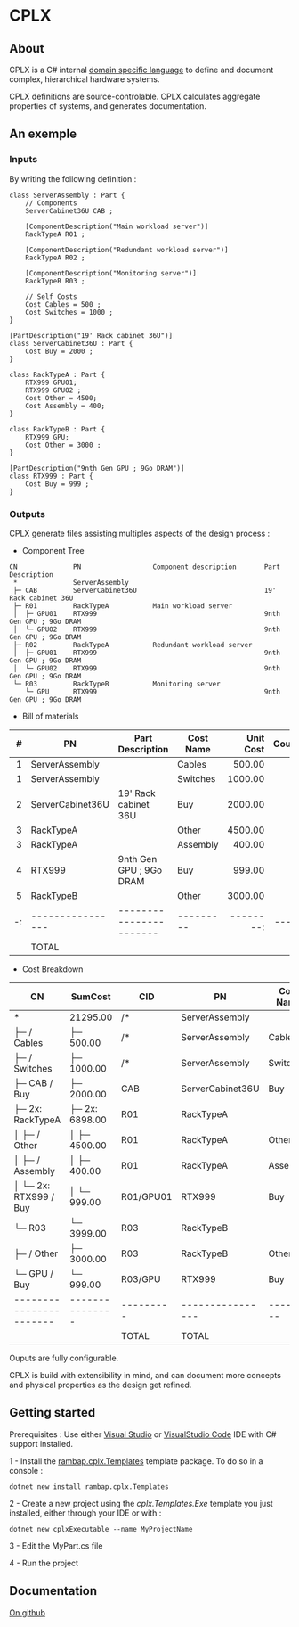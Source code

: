 # CPLX
## About
CPLX is a C# internal [domain specific language](https://en.wikipedia.org/wiki/Domain-specific_language) to define and document complex, hierarchical hardware systems.

CPLX definitions are source-controlable. CPLX calculates aggregate properties of systems, and generates documentation.

## An exemple
### Inputs
By writing the following definition :
``` Csharp
class ServerAssembly : Part {
    // Components
    ServerCabinet36U CAB ;

    [ComponentDescription("Main workload server")]
    RackTypeA R01 ;

    [ComponentDescription("Redundant workload server")]
    RackTypeA R02 ;

    [ComponentDescription("Monitoring server")]
    RackTypeB R03 ;

    // Self Costs
    Cost Cables = 500 ;
    Cost Switches = 1000 ;
}

[PartDescription("19' Rack cabinet 36U")]
class ServerCabinet36U : Part {
    Cost Buy = 2000 ;
}

class RackTypeA : Part {
    RTX999 GPU01;
    RTX999 GPU02 ;
    Cost Other = 4500;
    Cost Assembly = 400;
}

class RackTypeB : Part {
    RTX999 GPU;
    Cost Other = 3000 ;
}

[PartDescription("9nth Gen GPU ; 9Go DRAM")]
class RTX999 : Part {
    Cost Buy = 999 ;
}
```


### Outputs
CPLX generate files assisting multiples aspects of the design process :

- Component Tree

```
CN          	PN              	Component description    	Part Description       
 *          	ServerAssembly  	                         	                       
 ├─ CAB     	ServerCabinet36U	                         	19' Rack cabinet 36U   
 ├─ R01     	RackTypeA       	Main workload server     	                       
 │  ├─ GPU01	RTX999          	                         	9nth Gen GPU ; 9Go DRAM
 │  └─ GPU02	RTX999          	                         	9nth Gen GPU ; 9Go DRAM
 ├─ R02     	RackTypeA       	Redundant workload server	                       
 │  ├─ GPU01	RTX999          	                         	9nth Gen GPU ; 9Go DRAM
 │  └─ GPU02	RTX999          	                         	9nth Gen GPU ; 9Go DRAM
 └─ R03     	RackTypeB       	Monitoring server        	                       
    └─ GPU  	RTX999          	                         	9nth Gen GPU ; 9Go DRAM
```

- Bill of materials

| #|PN              |Part Description       |Cost Name|Unit Cost|Count|Total Cost|
|-:|----------------|-----------------------|---------|--------:|----:|---------:|
| 1|ServerAssembly  |                       |Cables   |   500.00|    1|    500.00|
| 1|ServerAssembly  |                       |Switches |  1000.00|    1|   1000.00|
| 2|ServerCabinet36U|19' Rack cabinet 36U   |Buy      |  2000.00|    1|   2000.00|
| 3|RackTypeA       |                       |Other    |  4500.00|    2|   9000.00|
| 3|RackTypeA       |                       |Assembly |   400.00|    2|    800.00|
| 4|RTX999          |9nth Gen GPU ; 9Go DRAM|Buy      |   999.00|    5|   4995.00|
| 5|RackTypeB       |                       |Other    |  3000.00|    1|   3000.00|
|-:|----------------|-----------------------|---------|--------:|----:|---------:|
|  |TOTAL           |                       |         |         |     |  21295.00|

- Cost Breakdown

|CN                     |SumCost        |CID      |PN              |Cost Name|Unit Cost|Count|Total Cost|
|-----------------------|---------------|---------|----------------|---------|--------:|----:|---------:|
| *                     | 21295.00      |/*       |ServerAssembly  |         |         |     |          |
| ├─ / Cables           | ├─ 500.00     |/*       |ServerAssembly  |Cables   |   500.00|    1|    500.00|
| ├─ / Switches         | ├─ 1000.00    |/*       |ServerAssembly  |Switches |  1000.00|    1|   1000.00|
| ├─ CAB / Buy          | ├─ 2000.00    |CAB      |ServerCabinet36U|Buy      |  2000.00|    1|   2000.00|
| ├─ 2x: RackTypeA      | ├─ 2x: 6898.00|R01      |RackTypeA       |         |         |     |          |
| │  ├─ / Other         | │  ├─ 4500.00 |R01      |RackTypeA       |Other    |  4500.00|    2|   9000.00|
| │  ├─ / Assembly      | │  ├─ 400.00  |R01      |RackTypeA       |Assembly |   400.00|    2|    800.00|
| │  └─ 2x: RTX999 / Buy| │  └─ 999.00  |R01/GPU01|RTX999          |Buy      |   999.00|    4|   3996.00|
| └─ R03                | └─ 3999.00    |R03      |RackTypeB       |         |         |     |          |
|    ├─ / Other         |    ├─ 3000.00 |R03      |RackTypeB       |Other    |  3000.00|    1|   3000.00|
|    └─ GPU / Buy       |    └─ 999.00  |R03/GPU  |RTX999          |Buy      |   999.00|    1|    999.00|
|-----------------------|---------------|---------|----------------|---------|--------:|----:|---------:|
|                       |               |TOTAL    |TOTAL           |         |         |     |  21295.00|

Ouputs are fully configurable. 

CPLX is build with extensibility in mind, and can document more concepts and physical properties as the design get refined.

## Getting started
Prerequisites : Use either [Visual Studio](https://visualstudio.microsoft.com/) or [VisualStudio Code](https://code.visualstudio.com/) IDE with C# support installed. 

1 - Install the [rambap.cplx.Templates](https://www.nuget.org/packages/rambap.cplx.Templates/) template package. To do so in a console :
```
dotnet new install rambap.cplx.Templates
```
2 - Create a new project using the <i>cplx.Templates.Exe</i> template you just installed, either through your IDE or with :
```
dotnet new cplxExecutable --name MyProjectName
```
3 - Edit the MyPart.cs file

4 - Run the project

## Documentation

[On github](https://github.com/morosphinx/rambap.cplx/tree/main/doc)
